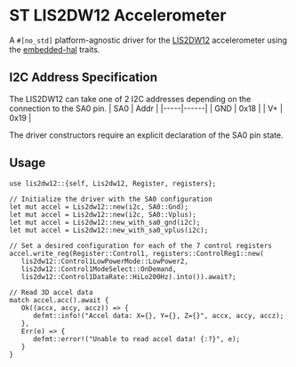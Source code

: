# ST LIS2DW12 Accelerometer

A `#[no_std]` platform-agnostic driver for the
[LIS2DW12](https://www.st.com/resource/en/datasheet/lis2dw12.pdf)
accelerometer using the [embedded-hal](https://docs.rs/embedded-hal) traits.

## I2C Address Specification
The LIS2DW12 can take one of 2 I2C addresses depending on the connection to the SA0 pin.
| SA0 | Addr |
|-----|------|
| GND | 0x18 |
| V+  | 0x19 |

The driver constructors require an explicit declaration of the SA0 pin state.

## Usage

```rust,ignore
use lis2dw12::{self, Lis2dw12, Register, registers};

// Initialize the driver with the SA0 configuration
let mut accel = Lis2dw12::new(i2c, SA0::Gnd);
let mut accel = Lis2dw12::new(i2c, SA0::Vplus);
let mut accel = Lis2dw12::new_with_sa0_gnd(i2c);
let mut accel = Lis2dw12::new_with_sa0_vplus(i2c);

// Set a desired configuration for each of the 7 control registers
accel.write_reg(Register::Control1, registers::ControlReg1::new(
   lis2dw12::Control1LowPowerMode::LowPower2,
   lis2dw12::Control1ModeSelect::OnDemand,
   lis2dw12::Control1DataRate::HiLo200Hz).into()).await?;

// Read 3D accel data
match accel.acc().await {
   Ok((accx, accy, accz)) => {
      defmt::info!("Accel data: X={}, Y={}, Z={}", accx, accy, accz);
   },
   Err(e) => {
      defmt::error!("Unable to read accel data! {:?}", e);
   }
}

```
